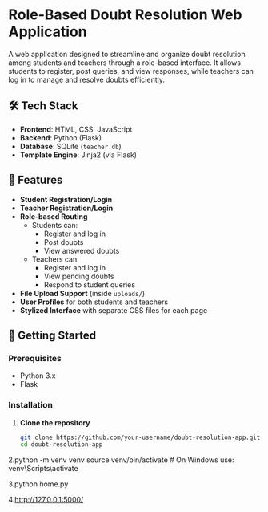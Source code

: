 # Role-Based Doubt Resolution Web Application

A web application designed to streamline and organize doubt resolution among students and teachers through a role-based interface. It allows students to register, post queries, and view responses, while teachers can log in to manage and resolve doubts efficiently.

## 🛠️ Tech Stack

- **Frontend**: HTML, CSS, JavaScript
- **Backend**: Python (Flask)
- **Database**: SQLite (`teacher.db`)
- **Template Engine**: Jinja2 (via Flask)


## 🔑 Features

- **Student Registration/Login**
- **Teacher Registration/Login**
- **Role-based Routing**
  - Students can:
    - Register and log in
    - Post doubts
    - View answered doubts
  - Teachers can:
    - Register and log in
    - View pending doubts
    - Respond to student queries
- **File Upload Support** (inside `uploads/`)
- **User Profiles** for both students and teachers
- **Stylized Interface** with separate CSS files for each page

## 🚀 Getting Started

### Prerequisites

- Python 3.x
- Flask

### Installation

1. **Clone the repository**
   ```bash
   git clone https://github.com/your-username/doubt-resolution-app.git
   cd doubt-resolution-app
2.python -m venv venv
source venv/bin/activate  # On Windows use: venv\Scripts\activate

3.python home.py

4.http://127.0.0.1:5000/
